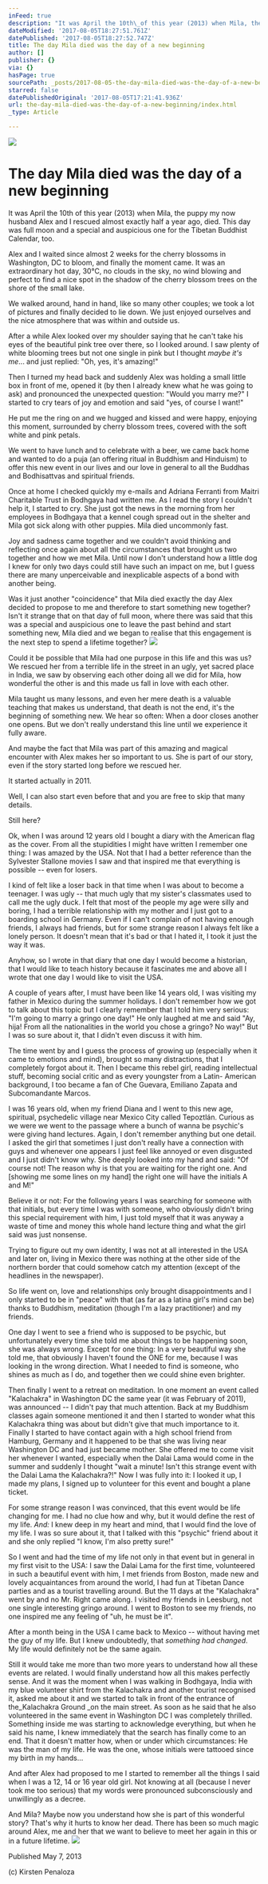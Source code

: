 ```yaml
---
inFeed: true
description: "It was April the 10th\_of this year (2013) when Mila, the puppy my now husband Alex and I rescued almost exactly half a year ago, died. This day was full moon and a special and auspicious one for the Tibetan Buddhist Calendar, too."
dateModified: '2017-08-05T18:27:51.761Z'
datePublished: '2017-08-05T18:27:52.747Z'
title: The day Mila died was the day of a new beginning
author: []
publisher: {}
via: {}
hasPage: true
sourcePath: _posts/2017-08-05-the-day-mila-died-was-the-day-of-a-new-beginning.md
starred: false
datePublishedOriginal: '2017-08-05T17:21:41.936Z'
url: the-day-mila-died-was-the-day-of-a-new-beginning/index.html
_type: Article

---
```

![](https://the-grid-user-content.s3-us-west-2.amazonaws.com/f44c2fd7-bedd-43ab-ac7b-c7d5491463aa.jpg)

# **The day Mila died was the day of a new beginning**

It was April the 10th of this year (2013) when Mila, the puppy my now husband Alex and I rescued almost exactly half a year ago, died. This day was full moon and a special and auspicious one for the Tibetan Buddhist Calendar, too.

Alex and I waited since almost 2 weeks for the cherry blossoms in Washington, DC to bloom, and finally the moment came. It was an extraordinary hot day, 30°C, no clouds in the sky, no wind blowing and perfect to find a nice spot in the shadow of the cherry blossom trees on the shore of the small lake.

We walked around, hand in hand, like so many other couples; we took a lot of pictures and finally decided to lie down. We just enjoyed ourselves and the nice atmosphere that was within and outside us.

After a while Alex looked over my shoulder saying that he can't take his eyes of the beautiful pink tree over there, so I looked around. I saw plenty of white blooming trees but not one single in pink but I thought _maybe it's me_... and just replied: "Oh, yes, it's amazing!"

Then I turned my head back and suddenly Alex was holding a small little box in front of me, opened it (by then I already knew what he was going to ask) and pronounced the unexpected question: "Would you marry me?" I started to cry tears of joy and emotion and said "yes, of course I want!"

He put me the ring on and we hugged and kissed and were happy, enjoying this moment, surrounded by cherry blossom trees, covered with the soft white and pink petals.

We went to have lunch and to celebrate with a beer, we came back home and wanted to do a puja (an offering ritual in Buddhism and Hinduism) to offer this new event in our lives and our love in general to all the Buddhas and Bodhisattvas and spiritual friends.

Once at home I checked quickly my e-mails and Adriana Ferranti from Maitri Charitable Trust in Bodhgaya had written me. As I read the story I couldn't help it, I started to cry. She just got the news in the morning from her employees in Bodhgaya that a kennel cough spread out in the shelter and Mila got sick along with other puppies. Mila died uncommonly fast.

Joy and sadness came together and we couldn't avoid thinking and reflecting once again about all the circumstances that brought us two together and how we met Mila. Until now I don't understand how a little dog I knew for only two days could still have such an impact on me, but I guess there are many unperceivable and inexplicable aspects of a bond with another being.

Was it just another "coincidence" that Mila died exactly the day Alex decided to propose to me and therefore to start something new together? Isn't it strange that on that day of full moon, where there was said that this was a special and auspicious one to leave the past behind and start something new, Mila died and we began to realise that this engagement is the next step to spend a lifetime together?
![](https://the-grid-user-content.s3-us-west-2.amazonaws.com/4b1ee75b-240f-4127-8629-0168bc4012e3.jpg)

Could it be possible that Mila had one purpose in this life and this was us? We rescued her from a terrible life in the street in an ugly, yet sacred place in India, we saw by observing each other doing all we did for Mila, how wonderful the other is and this made us fall in love with each other.

Mila taught us many lessons, and even her mere death is a valuable teaching that makes us understand, that death is not the end, it's the beginning of something new. We hear so often: When a door closes another one opens. But we don't really understand this line until we experience it fully aware.

And maybe the fact that Mila was part of this amazing and magical encounter with Alex makes her so important to us. She is part of our story, even if the story started long before we rescued her.

It started actually in 2011\.

Well, I can also start even before that and you are free to skip that many details.

Still here?

Ok, when I was around 12 years old I bought a diary with the American flag as the cover. From all the stupidities I might have written I remember one thing: I was amazed by the USA. Not that I had a better reference than the Sylvester Stallone movies I saw and that inspired me that everything is possible -- even for losers.

I kind of felt like a loser back in that time when I was about to become a teenager. I was ugly -- that much ugly that my sister's classmates used to call me the ugly duck. I felt that most of the people my age were silly and boring, I had a terrible relationship with my mother and I just got to a boarding school in Germany. Even if I can't complain of not having enough friends, I always had friends, but for some strange reason I always felt like a lonely person. It doesn't mean that it's bad or that I hated it, I took it just the way it was.

Anyhow, so I wrote in that diary that one day I would become a historian, that I would like to teach history because it fascinates me and above all I wrote that one day I would like to visit the USA.

A couple of years after, I must have been like 14 years old, I was visiting my father in Mexico during the summer holidays. I don't remember how we got to talk about this topic but I clearly remember that I told him very serious: "I'm going to marry a gringo one day!" He only laughed at me and said "Ay, hija! From all the nationalities in the world you chose a gringo? No way!" But I was so sure about it, that I didn't even discuss it with him.

The time went by and I guess the process of growing up (especially when it came to emotions and mind), brought so many distractions, that I completely forgot about it. Then I became this rebel girl, reading intellectual stuff, becoming social critic and as every youngster from a Latin- American background, I too became a fan of Che Guevara, Emiliano Zapata and Subcomandante Marcos.

I was 16 years old, when my friend Diana and I went to this new age, spiritual, psychedelic village near Mexico City called Tepoztlán. Curious as we were we went to the passage where a bunch of wanna be psychic's were giving hand lectures. Again, I don't remember anything but one detail. I asked the girl that sometimes I just don't really have a connection with guys and whenever one appears I just feel like annoyed or even disgusted and I just didn't know why. She deeply looked into my hand and said: "Of course not! The reason why is that you are waiting for the right one. And \[showing me some lines on my hand\] the right one will have the initials A and M!"

Believe it or not: For the following years I was searching for someone with that initials, but every time I was with someone, who obviously didn't bring this special requirement with him, I just told myself that it was anyway a waste of time and money this whole hand lecture thing and what the girl said was just nonsense.

Trying to figure out my own identity, I was not at all interested in the USA and later on, living in Mexico there was nothing at the other side of the northern border that could somehow catch my attention (except of the headlines in the newspaper).

So life went on, love and relationships only brought disappointments and I only started to be in "peace" with that (as far as a latina girl's mind can be) thanks to Buddhism, meditation (though I'm a lazy practitioner) and my friends.

One day I went to see a friend who is supposed to be psychic, but unfortunately every time she told me about things to be happening soon, she was always wrong. Except for one thing: In a very beautiful way she told me, that obviously I haven't found the ONE for me, because I was looking in the wrong direction. What I needed to find is someone, who shines as much as I do, and together then we could shine even brighter.

Then finally I went to a retreat on meditation. In one moment an event called "Kalachakra" in Washington DC the same year (it was February of 2011), was announced -- I didn't pay that much attention. Back at my Buddhism classes again someone mentioned it and then I started to wonder what this Kalachakra thing was about but didn't give that much importance to it. Finally I started to have contact again with a high school friend from Hamburg, Germany and it happened to be that she was living near Washington DC and had just became mother. She offered me to come visit her whenever I wanted, especially when the Dalai Lama would come in the summer and suddenly I thought "wait a minute! Isn't this strange event with the Dalai Lama the Kalachakra?!" Now I was fully into it: I looked it up, I made my plans, I signed up to volunteer for this event and bought a plane ticket.

For some strange reason I was convinced, that this event would be life changing for me. I had no clue how and why, but it would define the rest of my life. _And:_ I knew deep in my heart and mind, that I would find the love of my life. I was so sure about it, that I talked with this "psychic" friend about it and she only replied "I know, I'm also pretty sure!"

So I went and had the time of my life not only in that event but in general in my first visit to the USA: I saw the Dalai Lama for the first time, volunteered in such a beautiful event with him, I met friends from Boston, made new and lovely acquaintances from around the world, I had fun at Tibetan Dance parties and as a tourist travelling around. But the 11 days at the "Kalachakra" went by and no Mr. Right came along. I visited my friends in Leesburg, not one single interesting gringo around. I went to Boston to see my friends, no one inspired me any feeling of "uh, he must be it".

After a month being in the USA I came back to Mexico -- without having met the guy of my life. But I knew undoubtedly, that _something had changed_. My life would definitely not be the same again.

Still it would take me more than two more years to understand how all these events are related. I would finally understand how all this makes perfectly sense. And it was the moment when I was walking in Bodhgaya, India with my blue volunteer shirt from the Kalachakra and another tourist recognised it, asked me about it and we started to talk in front of the entrance of the_Kalachakra Ground _on the main street. As soon as he said that he also volunteered in the same event in Washington DC I was completely thrilled. Something inside me was starting to acknowledge everything, but when he said his name, I knew immediately that the search has finally come to an end. That it doesn't matter how, when or under which circumstances: He was the man of my life. He was the one, whose initials were tattooed since my birth in my hands...

And after Alex had proposed to me I started to remember all the things I said when I was a 12, 14 or 16 year old girl. Not knowing at all (because I never took me too serious) that my words were pronounced subconsciously and unwillingly as a decree.

And Mila? Maybe now you understand how she is part of this wonderful story? That's why it hurts to know her dead. There has been so much magic around Alex, me and her that we want to believe to meet her again in this or in a future lifetime.
![](https://the-grid-user-content.s3-us-west-2.amazonaws.com/f41b904f-ec55-491f-bbe8-e85530d3d48b.jpg)

Published May 7, 2013 

(c) Kirsten Penaloza